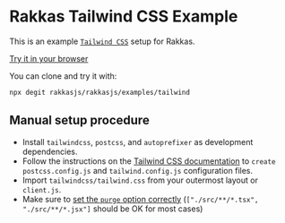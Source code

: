 # Rakkas Tailwind CSS Example

This is an example [`Tailwind CSS`](https://tailwindcss.com/) setup for Rakkas.

[Try it in your browser](https://stackblitz.com/github/rakkasjs/rakkasjs/tree/main/examples/tailwind?file=src%2Fpages%2Fpage.tsx)

You can clone and try it with:

```sh
npx degit rakkasjs/rakkasjs/examples/tailwind
```

## Manual setup procedure
- Install `tailwindcss`, `postcss`, and `autoprefixer` as development dependencies.
- Follow the instructions on the [Tailwind CSS documentation](https://tailwindcss.com/docs/installation) to `create postcss.config.js` and `tailwind.config.js` configuration files.
- Import `tailwindcss/tailwind.css` from your outermost layout or `client.js`.
- Make sure to [set the `purge` option correctly](https://tailwindcss.com/docs/optimizing-for-production#removing-unused-css) (`["./src/**/*.tsx", "./src/**/*.jsx"]` should be OK for most cases)